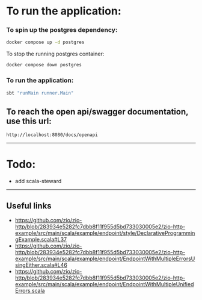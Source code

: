 # To run the application:

### To spin up the postgres dependency:
```bash
docker compose up -d postgres
```

To stop the running postgres container:
```bash
docker compose down postgres
```

### To run the application:
```bash
sbt "runMain runner.Main"
```

## To reach the open api/swagger documentation, use this url: 
`http://localhost:8080/docs/openapi`

---

# Todo:
* add scala-steward

---
## Useful links

* https://github.com/zio/zio-http/blob/283934e5282fc7dbb8f11f955d5bd733030005e2/zio-http-example/src/main/scala/example/endpoint/style/DeclarativeProgrammingExample.scala#L37
* https://github.com/zio/zio-http/blob/283934e5282fc7dbb8f11f955d5bd733030005e2/zio-http-example/src/main/scala/example/endpoint/EndpointWithMultipleErrorsUsingEither.scala#L46
* https://github.com/zio/zio-http/blob/283934e5282fc7dbb8f11f955d5bd733030005e2/zio-http-example/src/main/scala/example/endpoint/EndpointWithMultipleUnifiedErrors.scala
